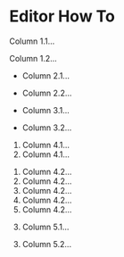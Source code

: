 # Editor How To

<div style={{ width: '50%', float: 'left', clear: 'left' }}>

Column 1.1...

</div>

<div style={{ width: '50%', float: 'right', clear: 'right' }}>

Column 1.2...

</div>

<div style={{ width: '50%', float: 'left', clear: 'both' }}>

- Column 2.1...

</div>

<div style={{ width: '50%', float: 'right', clear: 'right' }}>

- Column 2.2...

</div>

<div style={{ width: '50%', float: 'left', clear: 'both' }}>

* Column 3.1...

</div>

<div style={{ width: '50%', float: 'right', clear: 'right' }}>

* Column 3.2...

</div>

<div style={{ width: '50%', float: 'left', clear: 'both' }}>

1. Column 4.1...
2. Column 4.1...

</div>

<div style={{ width: '50%', float: 'right', clear: 'right' }}>

1. Column 4.2...
1. Column 4.2...
1. Column 4.2...
1. Column 4.2...
1. Column 4.2...

</div>

<div style={{ width: '50%', float: 'left', clear: 'both' }}>

3. Column 5.1...

</div>

<div style={{ width: '50%', float: 'right', clear: 'right' }}>

3. Column 5.2...

</div>
